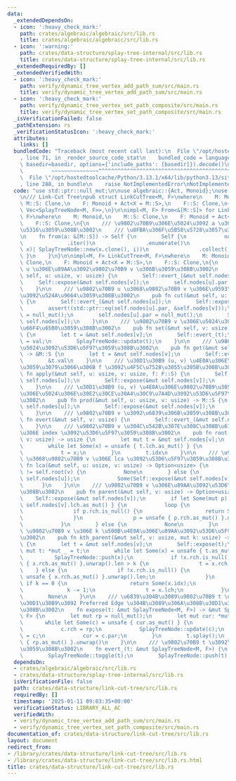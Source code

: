 ```yaml
---
data:
  _extendedDependsOn:
  - icon: ':heavy_check_mark:'
    path: crates/algebraic/algebraic/src/lib.rs
    title: crates/algebraic/algebraic/src/lib.rs
  - icon: ':warning:'
    path: crates/data-structure/splay-tree-internal/src/lib.rs
    title: crates/data-structure/splay-tree-internal/src/lib.rs
  _extendedRequiredBy: []
  _extendedVerifiedWith:
  - icon: ':heavy_check_mark:'
    path: verify/dynamic_tree_vertex_add_path_sum/src/main.rs
    title: verify/dynamic_tree_vertex_add_path_sum/src/main.rs
  - icon: ':heavy_check_mark:'
    path: verify/dynamic_tree_vertex_set_path_composite/src/main.rs
    title: verify/dynamic_tree_vertex_set_path_composite/src/main.rs
  _isVerificationFailed: false
  _pathExtension: rs
  _verificationStatusIcon: ':heavy_check_mark:'
  attributes:
    links: []
  bundledCode: "Traceback (most recent call last):\n  File \"/opt/hostedtoolcache/Python/3.13.1/x64/lib/python3.13/site-packages/onlinejudge_verify/documentation/build.py\"\
    , line 71, in _render_source_code_stat\n    bundled_code = language.bundle(stat.path,\
    \ basedir=basedir, options={'include_paths': [basedir]}).decode()\n          \
    \         ~~~~~~~~~~~~~~~^^^^^^^^^^^^^^^^^^^^^^^^^^^^^^^^^^^^^^^^^^^^^^^^^^^^^^^^^^^^^^^^^^\n\
    \  File \"/opt/hostedtoolcache/Python/3.13.1/x64/lib/python3.13/site-packages/onlinejudge_verify/languages/rust.py\"\
    , line 288, in bundle\n    raise NotImplementedError\nNotImplementedError\n"
  code: "use std::ptr::null_mut;\n\nuse algebraic::{Act, Monoid};\nuse splay_tree_internal::SplayTreeNode;\n\
    \n/// Link-Cut Tree\npub struct LinkCutTree<M, F>\nwhere\n    M: Monoid,\n   \
    \ M::S: Clone,\n    F: Monoid + Act<X = M::S>,\n    F::S: Clone,\n{\n    nodes:\
    \ Vec<SplayTreeNode<M, F>>,\n}\n\nimpl<M, F> From<&[M::S]> for LinkCutTree<M,\
    \ F>\nwhere\n    M: Monoid,\n    M::S: Clone,\n    F: Monoid + Act<X = M::S>,\n\
    \    F::S: Clone,\n{\n    /// \u9802\u70B9\u306E\u5024\u3092 a \u3067\u521D\u671F\
    \u5316\u3059\u308B\u3002\n    /// \u8FBA\u306F\u5B58\u5728\u3057\u306A\u3044\u3002\
    \n    fn from(a: &[M::S]) -> Self {\n        Self {\n            nodes: a\n  \
    \              .iter()\n                .enumerate()\n                .map(|(i,\
    \ x)| SplayTreeNode::new(x.clone(), i))\n                .collect(),\n       \
    \ }\n    }\n}\n\nimpl<M, F> LinkCutTree<M, F>\nwhere\n    M: Monoid,\n    M::S:\
    \ Clone,\n    F: Monoid + Act<X = M::S>,\n    F::S: Clone,\n{\n    /// \u9802\u70B9\
    \ u \u306E\u89AA\u3092\u9802\u70B9 v \u306B\u3059\u308B\u3002\n    pub fn link(&mut\
    \ self, u: usize, v: usize) {\n        Self::evert_(&mut self.nodes[u]);\n   \
    \     Self::expose(&mut self.nodes[v]);\n        self.nodes[u].par = &mut self.nodes[v];\n\
    \    }\n\n    /// \u9802\u70B9 u \u3068\u9802\u70B9 v \u306E\u9593\u306E\u8FBA\
    \u3092\u524A\u9664\u3059\u308B\u3002\n    pub fn cut(&mut self, u: usize, v: usize)\
    \ {\n        Self::evert_(&mut self.nodes[u]);\n        Self::expose(&mut self.nodes[v]);\n\
    \        assert!(std::ptr::eq(self.nodes[u].par, &self.nodes[v]));\n        self.nodes[v].lch\
    \ = null_mut();\n        self.nodes[u].par = null_mut();\n        SplayTreeNode::update(&mut\
    \ self.nodes[v]);\n    }\n\n    /// \u9802\u70B9 v \u306E\u5024\u3092 val \u306B\
    \u66F4\u65B0\u3059\u308B\u3002\n    pub fn set(&mut self, v: usize, val: M::S)\
    \ {\n        let t = &mut self.nodes[v];\n        Self::evert_(t);\n        t.val\
    \ = val;\n        SplayTreeNode::update(t);\n    }\n\n    /// \u9802\u70B9 v \u306E\
    \u5024\u3092\u53D6\u5F97\u3059\u308B\u3002\n    pub fn get(&mut self, v: usize)\
    \ -> &M::S {\n        let t = &mut self.nodes[v];\n        Self::evert_(t);\n\
    \        &t.val\n    }\n\n    /// \u30D1\u30B9 (u, v) \u4E0A\u306E\u9802\u70B9\
    \u3059\u3079\u3066\u306B f \u3092\u4F5C\u7528\u3055\u305B\u308B\u3002\n    pub\
    \ fn apply(&mut self, u: usize, v: usize, f: F::S) {\n        Self::evert_(&mut\
    \ self.nodes[u]);\n        Self::expose(&mut self.nodes[v]);\n        self.nodes[v].propagate(&f);\n\
    \    }\n\n    /// \u30D1\u30B9 (u, v) \u4E0A\u306E\u9802\u70B9\u3059\u3079\u3066\
    \u306E\u5024\u306E\u30E2\u30CE\u30A4\u30C9\u7A4D\u3092\u53D6\u5F97\u3059\u308B\
    \u3002\n    pub fn prod(&mut self, u: usize, v: usize) -> M::S {\n        Self::evert_(&mut\
    \ self.nodes[u]);\n        Self::expose(&mut self.nodes[v]);\n        self.nodes[v].prod.clone()\n\
    \    }\n\n    /// \u9802\u70B9 v \u3092\u6839\u306B\u3059\u308B\u3002\n    pub\
    \ fn evert(&mut self, v: usize) {\n        Self::evert_(&mut self.nodes[v]);\n\
    \    }\n\n    /// \u9802\u70B9 v \u304C\u542B\u307E\u308C\u308B\u6728\u306E\u6839\
    \u306E index \u3092\u53D6\u5F97\u3059\u308B\u3002\n    pub fn root(&mut self,\
    \ v: usize) -> usize {\n        let mut t = &mut self.nodes[v];\n        Self::expose(t);\n\
    \        while let Some(x) = unsafe { t.lch.as_mut() } {\n            SplayTreeNode::push(t);\n\
    \            t = x;\n        }\n        t.idx\n    }\n\n    /// \u9802\u70B9 u\
    \ \u3068\u9802\u70B9 v \u306E lca \u3092\u53D6\u5F97\u3059\u308B\u3002\n    pub\
    \ fn lca(&mut self, u: usize, v: usize) -> Option<usize> {\n        if self.root(u)\
    \ != self.root(v) {\n            None\n        } else {\n            Self::expose(&mut\
    \ self.nodes[u]);\n            Some(Self::expose(&mut self.nodes[v]).idx)\n  \
    \      }\n    }\n\n    /// \u9802\u70B9 v \u306E\u89AA\u3092\u53D6\u5F97\u3059\
    \u308B\u3002\n    pub fn parent(&mut self, v: usize) -> Option<usize> {\n    \
    \    Self::expose(&mut self.nodes[v]);\n        if let Some(mut p) = unsafe {\
    \ self.nodes[v].lch.as_mut() } {\n            loop {\n                SplayTreeNode::push(p);\n\
    \                if p.rch.is_null() {\n                    return Some(p.idx);\n\
    \                }\n                p = unsafe { p.rch.as_mut() }.unwrap();\n\
    \            }\n        } else {\n            None\n        }\n    }\n\n    ///\
    \ \u9802\u70B9 v \u306E k \u500B\u4E0A\u306E\u89AA\u3092\u53D6\u5F97\u3059\u308B\
    \u3002\n    pub fn kth_parent(&mut self, v: usize, mut k: usize) -> Option<usize>\
    \ {\n        let t = &mut self.nodes[v];\n        Self::expose(t);\n        let\
    \ mut t: *mut _ = t;\n        while let Some(x) = unsafe { t.as_mut() } {\n  \
    \          SplayTreeNode::push(x);\n            if !x.rch.is_null() && unsafe\
    \ { x.rch.as_mut() }.unwrap().len > k {\n                t = x.rch;\n        \
    \    } else {\n                if !x.rch.is_null() {\n                    k -=\
    \ unsafe { x.rch.as_mut() }.unwrap().len;\n                }\n               \
    \ if k == 0 {\n                    return Some(x.idx);\n                }\n  \
    \              k -= 1;\n                t = x.lch;\n            }\n        }\n\
    \        None\n    }\n\n    /// \u6839\u304B\u3089\u9802\u70B9 t \u307E\u3067\u306E\
    \u30D1\u30B9\u3092 Preferred Edge \u304B\u3089\u306A\u308B\u30D1\u30B9\u306B\u3059\
    \u308B\u3002\n    fn expose(t: &mut SplayTreeNode<M, F>) -> &mut SplayTreeNode<M,\
    \ F> {\n        let mut rp = null_mut();\n        let mut cur: *mut _ = t;\n \
    \       while let Some(c) = unsafe { cur.as_mut() } {\n            c.splay();\n\
    \            c.rch = rp;\n            SplayTreeNode::update(c);\n            rp\
    \ = c;\n            cur = c.par;\n        }\n        t.splay();\n        unsafe\
    \ { rp.as_mut() }.unwrap()\n    }\n\n    /// \u9802\u70B9 t \u3092\u6839\u306B\
    \u3059\u308B\u3002\n    fn evert_(t: &mut SplayTreeNode<M, F>) {\n        Self::expose(t);\n\
    \        SplayTreeNode::toggle(t);\n        SplayTreeNode::push(t);\n    }\n}\n"
  dependsOn:
  - crates/algebraic/algebraic/src/lib.rs
  - crates/data-structure/splay-tree-internal/src/lib.rs
  isVerificationFile: false
  path: crates/data-structure/link-cut-tree/src/lib.rs
  requiredBy: []
  timestamp: '2025-01-11 09:03:35+00:00'
  verificationStatus: LIBRARY_ALL_AC
  verifiedWith:
  - verify/dynamic_tree_vertex_add_path_sum/src/main.rs
  - verify/dynamic_tree_vertex_set_path_composite/src/main.rs
documentation_of: crates/data-structure/link-cut-tree/src/lib.rs
layout: document
redirect_from:
- /library/crates/data-structure/link-cut-tree/src/lib.rs
- /library/crates/data-structure/link-cut-tree/src/lib.rs.html
title: crates/data-structure/link-cut-tree/src/lib.rs
---
```

